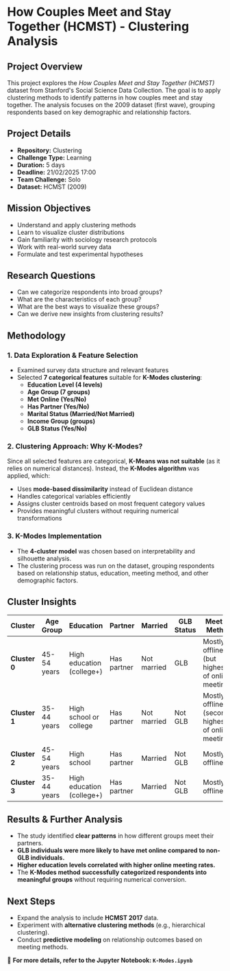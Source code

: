 # **How Couples Meet and Stay Together (HCMST) - Clustering Analysis**

## **Project Overview**
This project explores the *How Couples Meet and Stay Together (HCMST)* dataset from Stanford's Social Science Data Collection. The goal is to apply clustering methods to identify patterns in how couples meet and stay together. The analysis focuses on the 2009 dataset (first wave), grouping respondents based on key demographic and relationship factors.

## **Project Details**
- **Repository:** Clustering  
- **Challenge Type:** Learning  
- **Duration:** 5 days  
- **Deadline:** 21/02/2025 17:00  
- **Team Challenge:** Solo  
- **Dataset:** HCMST (2009)  

## **Mission Objectives**
- Understand and apply clustering methods 
- Learn to visualize cluster distributions  
- Gain familiarity with sociology research protocols  
- Work with real-world survey data  
- Formulate and test experimental hypotheses  

## **Research Questions**
- Can we categorize respondents into broad groups?  
- What are the characteristics of each group?  
- What are the best ways to visualize these groups?  
- Can we derive new insights from clustering results?  

## **Methodology**

### **1. Data Exploration & Feature Selection**
- Examined survey data structure and relevant features  
- Selected **7 categorical features** suitable for **K-Modes clustering**:  
  - **Education Level (4 levels)**  
  - **Age Group (7 groups)**  
  - **Met Online (Yes/No)**  
  - **Has Partner (Yes/No)**  
  - **Marital Status (Married/Not Married)**  
  - **Income Group (groups)**  
  - **GLB Status (Yes/No)**  

### **2. Clustering Approach: Why K-Modes?**
Since all selected features are categorical, **K-Means was not suitable** (as it relies on numerical distances). Instead, the **K-Modes algorithm** was applied, which:  
- Uses **mode-based dissimilarity** instead of Euclidean distance  
- Handles categorical variables efficiently  
- Assigns cluster centroids based on most frequent category values  
- Provides meaningful clusters without requiring numerical transformations  

### **3. K-Modes Implementation**
- The **4-cluster model** was chosen based on interpretability and silhouette analysis.  
- The clustering process was run on the dataset, grouping respondents based on relationship status, education, meeting method, and other demographic factors.  

## **Cluster Insights**
| **Cluster** | **Age Group** | **Education** | **Partner** | **Married** | **GLB Status** | **Meeting Method** |
|------------|-------------|-------------|-----------|---------|------------|---------------|
| **Cluster 0** | 45-54 years | High education (college+) | Has partner | Not married | GLB | Mostly offline (but highest % of online meetings) |
| **Cluster 1** | 35-44 years | High school or college | Has partner | Not married | Not GLB | Mostly offline (second highest % of online meetings) |
| **Cluster 2** | 45-54 years | High school | Has partner | Married | Not GLB | Mostly offline |
| **Cluster 3** | 35-44 years | High education (college+) | Has partner | Married | Not GLB | Mostly offline |

## **Results & Further Analysis**
- The study identified **clear patterns** in how different groups meet their partners.  
- **GLB individuals were more likely to have met online compared to non-GLB individuals.**  
- **Higher education levels correlated with higher online meeting rates.**  
- The **K-Modes method successfully categorized respondents into meaningful groups** without requiring numerical conversion.  

## **Next Steps**
- Expand the analysis to include **HCMST 2017** data.  
- Experiment with **alternative clustering methods** (e.g., hierarchical clustering).  
- Conduct **predictive modeling** on relationship outcomes based on meeting methods.  

📌 **For more details, refer to the Jupyter Notebook: `K-Modes.ipynb`**  
